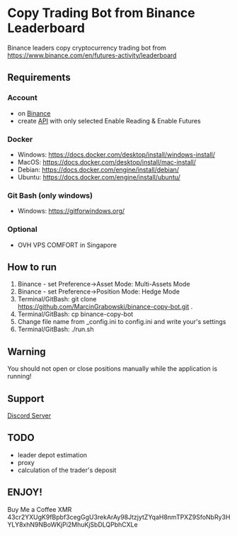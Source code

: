 # Copy Trading Bot from Binance Leaderboard

Binance leaders copy cryptocurrency trading bot from https://www.binance.com/en/futures-activity/leaderboard

## Requirements
### Account
+ on [Binance](https://accounts.binance.com/pl/register?ref=231319281)
+ create [API](https://www.binance.com/pl/my/settings/api-management)   with only selected Enable Reading & Enable Futures

### Docker
+ Windows: https://docs.docker.com/desktop/install/windows-install/
+ MacOS: https://docs.docker.com/desktop/install/mac-install/
+ Debian: https://docs.docker.com/engine/install/debian/
+ Ubuntu: https://docs.docker.com/engine/install/ubuntu/

### Git Bash (only windows)
+ Windows: https://gitforwindows.org/

### Optional
+ OVH VPS COMFORT in Singapore

## How to run
1. Binance - set Preference->Asset Mode: Multi-Assets Mode
2. Binance - set Preference->Position Mode: Hedge Mode
3. Terminal/GitBash: git clone https://github.com/MarcinGrabowski/binance-copy-bot.git .
4. Terminal/GitBash: cp binance-copy-bot
5. Change file name from _config.ini to config.ini and write your's settings
6. Terminal/GitBash: ./run.sh

## Warning
You should not open or close positions manually while the application is running!

## Support
[Discord Server](https://discord.gg/n9RBpCvb)

## TODO
+ leader depot estimation
+ proxy
+ calculation of the trader's deposit

## ENJOY! 
Buy Me a Coffee XMR 43cr2YXUgK9fBpbf3cegGgU3rekArAy98JtzjytZYqaH8nmTPXZ9SfoNbRy3HYLY8xhN9NBoWKjPi2MhuKjSbDLQPbhCXLe
